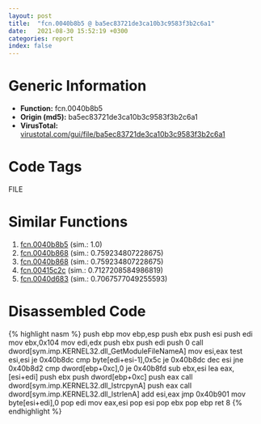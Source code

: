 ```yaml
---
layout: post
title:  "fcn.0040b8b5 @ ba5ec83721de3ca10b3c9583f3b2c6a1"
date:   2021-08-30 15:52:19 +0300
categories: report
index: false
---
```


# Generic Information
- **Function:** fcn.0040b8b5
- **Origin (md5):** ba5ec83721de3ca10b3c9583f3b2c6a1
- **VirusTotal:** [virustotal.com/gui/file/ba5ec83721de3ca10b3c9583f3b2c6a1][virustotal_ref]

# Code Tags
<span class="tag" id="FILE">FILE</span>


# Similar Functions

1. [fcn.0040b8b5][similar_1_ref] (sim.: 1.0)
2. [fcn.0040b868][similar_2_ref] (sim.: 0.759234807228675)
3. [fcn.0040b868][similar_3_ref] (sim.: 0.759234807228675)
4. [fcn.00415c2c][similar_4_ref] (sim.: 0.7127208584986819)
5. [fcn.0040d683][similar_5_ref] (sim.: 0.7067577049255593)


# Disassembled Code

{% highlight nasm %}
push ebp
mov ebp,esp
push ebx
push esi
push edi
mov ebx,0x104
mov edi,edx
push ebx
push edi
push 0
call dword[sym.imp.KERNEL32.dll_GetModuleFileNameA]
mov esi,eax
test esi,esi
je 0x40b8dc
cmp byte[edi+esi-1],0x5c
je 0x40b8dc
dec esi
jne 0x40b8d2
cmp dword[ebp+0xc],0
je 0x40b8fd
sub ebx,esi
lea eax,[esi+edi]
push ebx
push dword[ebp+0xc]
push eax
call dword[sym.imp.KERNEL32.dll_lstrcpynA]
push eax
call dword[sym.imp.KERNEL32.dll_lstrlenA]
add esi,eax
jmp 0x40b901
mov byte[esi+edi],0
pop edi
mov eax,esi
pop esi
pop ebx
pop ebp
ret 8
{% endhighlight %}


[similar_1_ref]: /report/fcn.0040b8b5@53687e619dcac7d709f306d061d8daeb
[similar_2_ref]: /report/fcn.0040b868@ba5ec83721de3ca10b3c9583f3b2c6a1
[similar_3_ref]: /report/fcn.0040b868@53687e619dcac7d709f306d061d8daeb
[similar_4_ref]: /report/fcn.00415c2c@9c2b894b84f59672d8be2e984066f76f
[similar_5_ref]: /report/fcn.0040d683@fbf34fa6d7da2b8e1de5133a8ca34847
[virustotal_ref]: https://www.virustotal.com/gui/file/ba5ec83721de3ca10b3c9583f3b2c6a1